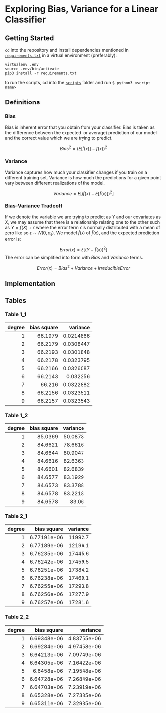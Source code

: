 # Exploring Bias, Variance for a Linear Classifier

## Getting Started
`cd` into the repository and install dependencies mentioned in [`requirements.txt`](requirements.txt) in a virtual environment (preferably):
```
virtualenv .env
source .env/bin/activate
pip3 install -r requirements.txt
```
to run the scripts, cd into the [`scripts`](scripts/) folder and run `$ python3 <script name>`

## Definitions
### Bias
Bias is inherent error that you obtain from your classifier. Bias is taken as the difference between the expected (or average) prediction of our model and the correct value which we are trying to predict.

$$ Bias^2 = (E[\hat{f}(x)]-f(x))^2 $$

### Variance
Variance captures how much your classifier changes if you train on a different training set. 
Variance is how much the predictions for a given point vary between different realizations of the model.

$$ Variance = E[(\hat{f}(x) - E[\hat{f}(x)])^2] $$

### Bias-Variance Tradeoff
If we denote the variable we are trying to predict as $Y$ and our covariates as $X$, we may assume that there is a relationship relating one to the other such as $Y=f(X)+ϵ$ where the error term $ϵ$ is normally distributed with a mean of zero like so $ϵ∼N(0,σ_ϵ)$.
We model $\hat{f}(x)$ of $\hat{f}(x)$, and the expected prediction error is:

$$ Error(x) = E[(Y-\hat{f}(x))^2] $$ 
The error can be simplified into form with $Bias$ and $Variance$ terms.

$$ Error(x) = Bias^2 + Variance + Irreducible Error $$


## Implementation

## Tables
### Table 1_1
|   degree |   bias square |   variance |
|---------:|--------------:|-----------:|
|        1 |       66.1979 |  0.0214866 |
|        2 |       66.2179 |  0.0308447 |
|        3 |       66.2193 |  0.0301848 |
|        4 |       66.2178 |  0.0323795 |
|        5 |       66.2166 |  0.0326087 |
|        6 |       66.2143 |  0.032256  |
|        7 |       66.216  |  0.0322882 |
|        8 |       66.2156 |  0.0323511 |
|        9 |       66.2157 |  0.0323543 |

### Table 1_2
|   degree |   bias square |   variance |
|---------:|--------------:|-----------:|
|        1 |       85.0369 |    50.0878 |
|        2 |       84.6621 |    78.6616 |
|        3 |       84.6644 |    80.9047 |
|        4 |       84.6616 |    82.6363 |
|        5 |       84.6601 |    82.6839 |
|        6 |       84.6577 |    83.1929 |
|        7 |       84.6573 |    83.3788 |
|        8 |       84.6578 |    83.2218 |
|        9 |       84.6578 |    83.06   |

### Table 2_1
|   degree |   bias square |   variance |
|---------:|--------------:|-----------:|
|        1 |   6.77191e+06 |    11992.7 |
|        2 |   6.77189e+06 |    12196.1 |
|        3 |   6.76235e+06 |    17445.6 |
|        4 |   6.76242e+06 |    17459.5 |
|        5 |   6.76251e+06 |    17384.2 |
|        6 |   6.76238e+06 |    17469.1 |
|        7 |   6.76255e+06 |    17293.8 |
|        8 |   6.76256e+06 |    17277.9 |
|        9 |   6.76257e+06 |    17281.6 |

### Table 2_2
|   degree |   bias square |    variance |
|---------:|--------------:|------------:|
|        1 |   6.69348e+06 | 4.83755e+06 |
|        2 |   6.69284e+06 | 4.97458e+06 |
|        3 |   6.64213e+06 | 7.09749e+06 |
|        4 |   6.64305e+06 | 7.16422e+06 |
|        5 |   6.6458e+06  | 7.19548e+06 |
|        6 |   6.64728e+06 | 7.26849e+06 |
|        7 |   6.64703e+06 | 7.23919e+06 |
|        8 |   6.65328e+06 | 7.27335e+06 |
|        9 |   6.65311e+06 | 7.32985e+06 |